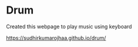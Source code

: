 # Drum

Created this webpage to play music using keyboard


https://sudhirkumarojhaa.github.io/drum/
